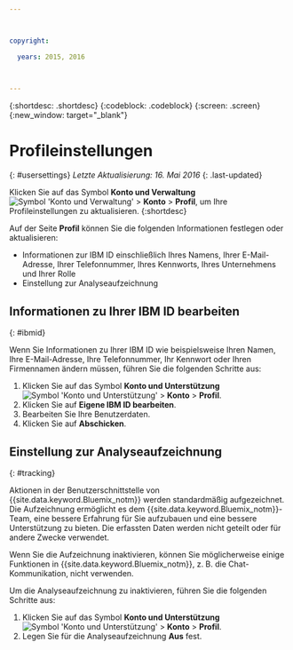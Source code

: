 ```yaml
---



copyright:

  years: 2015, 2016



---
```


{:shortdesc: .shortdesc}
{:codeblock: .codeblock}
{:screen: .screen}
{:new_window: target="_blank"}

# Profileinstellungen
{: #usersettings}
*Letzte Aktualisierung: 16. Mai 2016*
{: .last-updated}

Klicken Sie auf das Symbol **Konto und Verwaltung** ![Symbol 'Konto und Verwaltung'](../admin/images/account_support.svg) &gt; **Konto** &gt; **Profil**, um Ihre Profileinstellungen zu aktualisieren.
{:shortdesc}

 Auf der Seite **Profil** können Sie die folgenden Informationen festlegen oder aktualisieren:

<!--  * A profile photo that is visible to other {{site.data.keyword.Bluemix_notm}} users -->

 * Informationen zur IBM ID einschließlich Ihres Namens, Ihrer E-Mail-Adresse, Ihrer Telefonnummer, Ihres Kennworts, Ihres Unternehmens und Ihrer Rolle
 * Einstellung zur Analyseaufzeichnung

<!-- pulled back, so removing content for now

## Changing your profile photo
{: #photo}

1. Go to the **Account and Support** icon ![Account and Support icon](../admin/images/account_support.svg) &gt; **Account** &gt; **Profile**.

* Click **Change Photo** to upload a new photo.
* Click **Remove Photo** to remove your photo.

-->

## Informationen zu Ihrer IBM ID bearbeiten
{: #ibmid}

Wenn Sie Informationen zu Ihrer IBM ID wie beispielsweise Ihren Namen, Ihre E-Mail-Adresse, Ihre Telefonnummer, Ihr Kennwort oder Ihren Firmennamen ändern müssen, führen Sie die folgenden Schritte aus:

1. Klicken Sie auf das Symbol **Konto und Unterstützung** ![Symbol 'Konto und Unterstützung'](../admin/images/account_support.svg) &gt; **Konto** &gt; **Profil**.
2. Klicken Sie auf **Eigene IBM ID bearbeiten**.
3. Bearbeiten Sie Ihre Benutzerdaten.
4. Klicken Sie auf **Abschicken**.

## Einstellung zur Analyseaufzeichnung
{: #tracking}

Aktionen in der Benutzerschnittstelle von {{site.data.keyword.Bluemix_notm}} werden standardmäßig aufgezeichnet. Die Aufzeichnung ermöglicht es dem {{site.data.keyword.Bluemix_notm}}-Team, eine bessere Erfahrung für Sie aufzubauen und eine bessere Unterstützung zu bieten. Die erfassten Daten werden nicht geteilt oder für andere Zwecke verwendet.

Wenn Sie die Aufzeichnung inaktivieren, können Sie möglicherweise einige Funktionen in {{site.data.keyword.Bluemix_notm}}, z. B. die Chat-Kommunikation, nicht verwenden.

Um die Analyseaufzeichnung zu inaktivieren, führen Sie die folgenden Schritte aus:

1. Klicken Sie auf das Symbol **Konto und Unterstützung** ![Symbol 'Konto und Unterstützung'](../admin/images/account_support.svg) &gt; **Konto** &gt; **Profil**.
2. Legen Sie für die Analyseaufzeichnung **Aus** fest.
